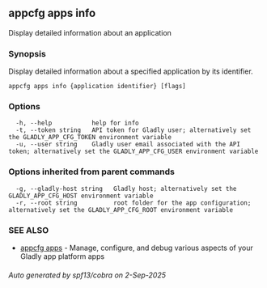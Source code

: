 ## appcfg apps info

Display detailed information about an application

### Synopsis

Display detailed information about a specified application by its identifier.

```
appcfg apps info {application identifier} [flags]
```

### Options

```
  -h, --help           help for info
  -t, --token string   API token for Gladly user; alternatively set the GLADLY_APP_CFG_TOKEN environment variable
  -u, --user string    Gladly user email associated with the API token; alternatively set the GLADLY_APP_CFG_USER environment variable
```

### Options inherited from parent commands

```
  -g, --gladly-host string   Gladly host; alternatively set the GLADLY_APP_CFG_HOST environment variable
  -r, --root string          root folder for the app configuration; alternatively set the GLADLY_APP_CFG_ROOT environment variable
```

### SEE ALSO

* [appcfg apps](appcfg_apps.md)	 - Manage, configure, and debug various aspects of your Gladly app platform apps

###### Auto generated by spf13/cobra on 2-Sep-2025
